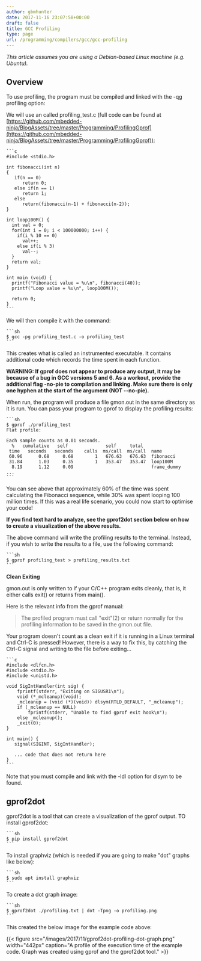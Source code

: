 ```yaml
---
author: gbmhunter
date: 2017-11-16 23:07:58+00:00
draft: false
title: GCC Profiling
type: page
url: /programming/compilers/gcc/gcc-profiling
---
```


_This article assumes you are using a Debian-based Linux machine (e.g. Ubuntu)._

## Overview

To use profiling, the program must be compiled and linked with the -qg profiling option:

We will use an called profiling_test.c (full code can be found at [https://github.com/mbedded-ninja/BlogAssets/tree/master/Programming/ProfilingGprof](https://github.com/mbedded-ninja/BlogAssets/tree/master/Programming/ProfilingGprof)):

    ```c
    #include <stdio.h>
    
    int fibonacci(int n)
    {
       if(n == 0)
          return 0;
       else if(n == 1)
          return 1;
       else
          return(fibonacci(n-1) + fibonacci(n-2));
    } 
    
    int loop100M() {
      int val = 0;
      for(int i = 0; i < 100000000; i++) {
        if(i % 10 == 0)
          val++;
        else if(i % 3)
          val--;
      }
      return val;
    }
    
    int main (void) {  
      printf("Fibonacci value = %u\n", fibonacci(40));          
      printf("Loop value = %u\n", loop100M());
    
      return 0;
    }
    ```

We will then compile it with the command:

    ```sh    
    $ gcc -pg profiling_test.c -o profiling_test
    ```

This creates what is called an instrumented executable. It contains additional code which records the time spent in each function.

**WARNING: If gprof does not appear to produce any output, it may be because of a bug in GCC versions 5 and 6. As a workout, provide the additional flag -no-pie to compilation and linking. Make sure there is only one hyphen at the start of the argument (NOT --no-pie).**

When run, the program will produce a file gmon.out in the same directory as it is run. You can pass your program to gprof to display the profiling results:

    ```sh    
    $ gprof ./profiling_test
    Flat profile:
    
    Each sample counts as 0.01 seconds.
      %   cumulative   self              self     total           
     time   seconds   seconds    calls  ms/call  ms/call  name    
     60.96      0.68     0.68        1   676.63   676.63  fibonacci
     31.84      1.03     0.35        1   353.47   353.47  loop100M
      8.19      1.12     0.09                             frame_dummy
    ...
    ```

You can see above that approximately 60% of the time was spent calculating the Fibonacci sequence, while 30% was spent looping 100 million times. If this was a real life scenario, you could now start to optimise your code!

**If you find text hard to analyze, see the gprof2dot section below on how to create a visualization of the above results.**

The above command will write the profiling results to the terminal. Instead, if you wish to write the results to a file, use the following command:

    ```sh    
    $ gprof profiling_test > profiling_results.txt
    ```

**Clean Exiting**

gmon.out is only written to if your C/C++ program exits cleanly, that is, it either calls exit() or returns from main().

Here is the relevant info from the gprof manual:

> The profiled program must call "exit"(2) or return normally for the profiling information to be saved in the gmon.out file.

Your program doesn't count as a clean exit if it is running in a Linux terminal and Ctrl-C is pressed! However, there is a way to fix this, by catching the Ctrl-C signal and writing to the file before exiting...

    ```c
    #include <dlfcn.h>
    #include <stdio.h>
    #include <unistd.h>
    
    void SigIntHandler(int sig) {
        fprintf(stderr, "Exiting on SIGUSR1\n");
        void (*_mcleanup)(void);
        _mcleanup = (void (*)(void)) dlsym(RTLD_DEFAULT, "_mcleanup");
        if (_mcleanup == NULL)
            fprintf(stderr, "Unable to find gprof exit hook\n");
        else _mcleanup();
        _exit(0);
    }
    
    int main() {
       signal(SIGINT, SigIntHandler);
    
       ... code that does not return here
    }
    ```

Note that you must compile and link with the -ldl option for dlsym to be found.

## gprof2dot

gprof2dot is a tool that can create a visualization of the gprof output. TO install gprof2dot:

    ```sh    
    $ pip install gprof2dot
    ```

To install graphviz (which is needed if you are going to make "dot" graphs like below):

    ```sh    
    $ sudo apt install graphviz
    ```

To create a dot graph image:

    ```sh    
    $ gprof2dot ./profiling.txt | dot -Tpng -o profiling.png
    ```

This created the below image for the example code above:

{{< figure src="/images/2017/11/gprof2dot-profiling-dot-graph.png" width="442px" caption="A profile of the execution time of the example code. Graph was created using gprof and the gprof2dot tool."  >}}
